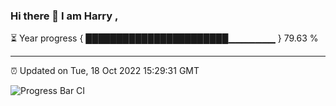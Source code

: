 ### Hi there 👋 I am Harry , 

⏳ Year progress { ███████████████████████▁▁▁▁▁▁▁ } 79.63 %

---

⏰ Updated on Tue, 18 Oct 2022 15:29:31 GMT

![Progress Bar CI](https://github.com/duykhang68/duykhang68/workflows/Progress%20Bar%20CI/badge.svg)
